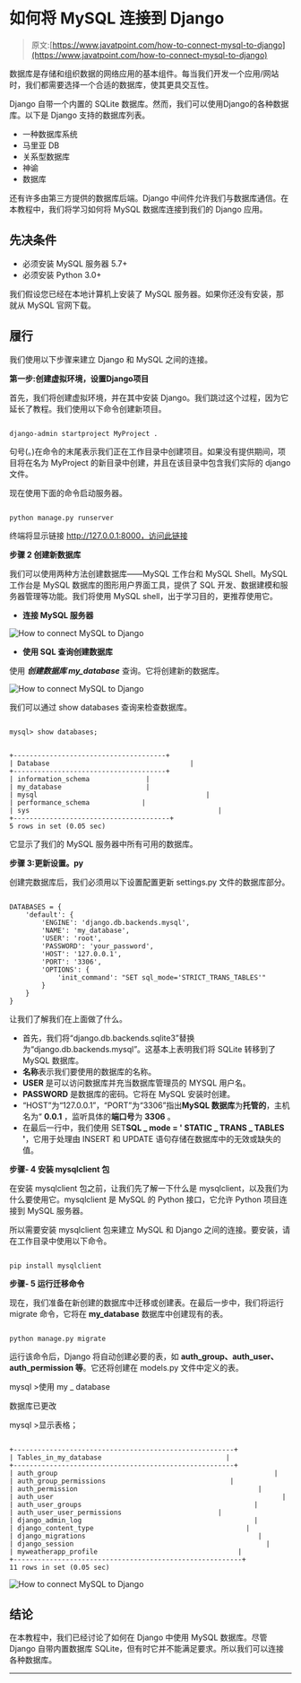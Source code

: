 # 如何将 MySQL 连接到 Django

> 原文:[https://www.javatpoint.com/how-to-connect-mysql-to-django](https://www.javatpoint.com/how-to-connect-mysql-to-django)

数据库是存储和组织数据的网络应用的基本组件。每当我们开发一个应用/网站时，我们都需要选择一个合适的数据库，使其更具交互性。

Django 自带一个内置的 SQLite 数据库。然而，我们可以使用Django的各种数据库。以下是 Django 支持的数据库列表。

*   一种数据库系统
*   马里亚 DB
*   关系型数据库
*   神谕
*   数据库

还有许多由第三方提供的数据库后端。Django 中间件允许我们与数据库通信。在本教程中，我们将学习如何将 MySQL 数据库连接到我们的 Django 应用。

## 先决条件

*   必须安装 MySQL 服务器 5.7+
*   必须安装 Python 3.0+

我们假设您已经在本地计算机上安装了 MySQL 服务器。如果你还没有安装，那就从 MySQL 官网下载。

## 履行

我们使用以下步骤来建立 Django 和 MySQL 之间的连接。

**第一步:创建虚拟环境，设置Django项目**

首先，我们将创建虚拟环境，并在其中安装 Django。我们跳过这个过程，因为它延长了教程。我们使用以下命令创建新项目。

```

django-admin startproject MyProject .

```

句号(。)在命令的末尾表示我们正在工作目录中创建项目。如果没有提供期间，项目将在名为 MyProject 的新目录中创建，并且在该目录中包含我们实际的 django 文件。

现在使用下面的命令启动服务器。

```

python manage.py runserver

```

终端将显示链接 http://127.0.0.1:8000，访问此链接

**步骤 2 创建新数据库**

我们可以使用两种方法创建数据库——MySQL 工作台和 MySQL Shell。MySQL 工作台是 MySQL 数据库的图形用户界面工具，提供了 SQL 开发、数据建模和服务器管理等功能。我们将使用 MySQL shell，出于学习目的，更推荐使用它。

*   **连接 MySQL 服务器**

![How to connect MySQL to Django](../Images/18296063eb2e4169ffd4299bdc62aee1.png)

*   **使用 SQL 查询创建数据库**

使用 ***创建数据库 my_database*** 查询。它将创建新的数据库。

![How to connect MySQL to Django](../Images/35daaf21bb15283679b0299d4f7f0cab.png)

我们可以通过 show databases 查询来检查数据库。

```

mysql> show databases;

```

```

+--------------------------------------+
| Database                                   |
+--------------------------------------+
| information_schema	          |
| my_database     		          |
| mysql                                          |
| performance_schema             |
| sys                                               |
+---------------------------------------+
5 rows in set (0.05 sec)

```

它显示了我们的 MySQL 服务器中所有可用的数据库。

**步骤 3:更新设置。py**

创建完数据库后，我们必须用以下设置配置更新 settings.py 文件的数据库部分。

```

DATABASES = {
    'default': {
        'ENGINE': 'django.db.backends.mysql',
        'NAME': 'my_database',
        'USER': 'root',
        'PASSWORD': 'your_password',
        'HOST': '127.0.0.1',
        'PORT': '3306',
        'OPTIONS': {
            'init_command': "SET sql_mode='STRICT_TRANS_TABLES'"
        }
    }
}

```

让我们了解我们在上面做了什么。

*   首先，我们将“django.db.backends.sqlite3”替换为“django.db.backends.mysql”。这基本上表明我们将 SQLite 转移到了 MySQL 数据库。
*   **名称**表示我们要使用的数据库的名称。
*   **USER** 是可以访问数据库并充当数据库管理员的 MYSQL 用户名。
*   **PASSWORD** 是数据库的密码。它将在 MySQL 安装时创建。
*   “HOST”为“127.0.0.1”，“PORT”为“3306”指出**MySQL 数据库**为**托管的**，主机名为“ **0.0.1** ，监听具体的**端口号**为 **3306** 。
*   在最后一行中，我们使用 SET**SQL _ mode = ' STATIC _ TRANS _ TABLES '**，它用于处理由 INSERT 和 UPDATE 语句存储在数据库中的无效或缺失的值。

**步骤- 4 安装 mysqlclient 包**

在安装 mysqlclient 包之前，让我们先了解一下什么是 mysqlclient，以及我们为什么要使用它。mysqlclient 是 MySQL 的 Python 接口，它允许 Python 项目连接到 MySQL 服务器。

所以需要安装 mysqlclient 包来建立 MySQL 和 Django 之间的连接。要安装，请在工作目录中使用以下命令。

```

pip install mysqlclient

```

**步骤- 5 运行迁移命令**

现在，我们准备在新创建的数据库中迁移或创建表。在最后一步中，我们将运行 migrate 命令，它将在 **my_database** 数据库中创建现有的表。

```

python manage.py migrate

```

运行该命令后，Django 将自动创建必要的表，如 **auth_group、auth_user、auth_permission 等**。它还将创建在 models.py 文件中定义的表。

mysql >使用 my _ database

数据库已更改

mysql >显示表格；

```

+-------------------------------------------------------+
| Tables_in_my_database                               |
+-------------------------------------------------------+
| auth_group                                                      |
| auth_group_permissions                               |
| auth_permission                                             |
| auth_user                                                         |
| auth_user_groups                                           |
| auth_user_user_permissions                        |
| django_admin_log                                           |
| django_content_type                                      |
| django_migrations                                           |
| django_session                                                |
| myweatherapp_profile                                   |
+---------------------------------------------------------+
11 rows in set (0.05 sec)

```

![How to connect MySQL to Django](../Images/4bfa2e53bd3b2b0ccf20e6fa2924f049.png)

## 结论

在本教程中，我们已经讨论了如何在 Django 中使用 MySQL 数据库。尽管 Django 自带内置数据库 SQLite，但有时它并不能满足要求。所以我们可以连接各种数据库。

* * *